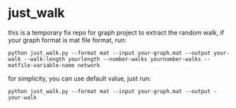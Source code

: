 # just_walk

this is a temporary fix repo for graph project
to extract the random walk, if your graph format is mat file format, run:

```
python just_walk.py --format mat --input your-graph.mat --output your-walk --walk-length yourlength --number-walks yournumber-walks --matfile-variable-name network
```

for simplicity, you can use default value, just run:
```
python just_walk.py --format mat --input your-graph.mat --output -your-walk
```

